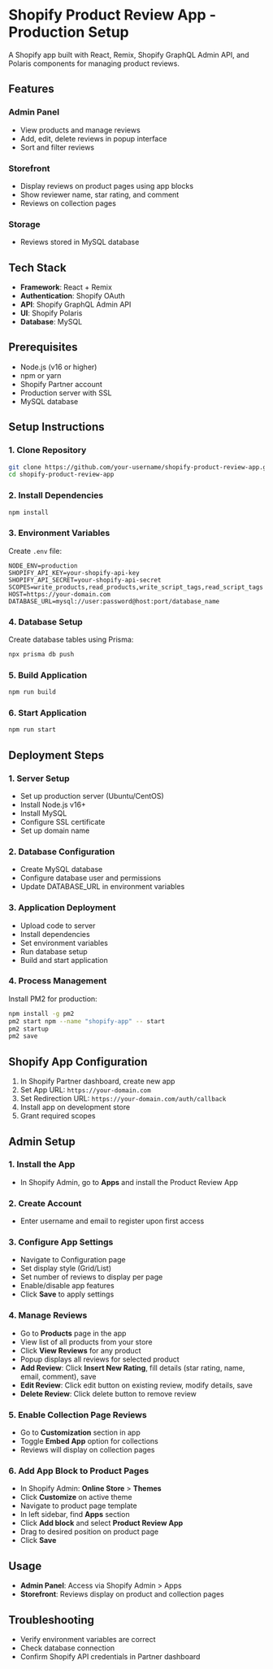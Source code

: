 # Shopify Product Review App - Production Setup

A Shopify app built with React, Remix, Shopify GraphQL Admin API, and Polaris components for managing product reviews.

## Features

### Admin Panel
- View products and manage reviews
- Add, edit, delete reviews in popup interface
- Sort and filter reviews

### Storefront
- Display reviews on product pages using app blocks
- Show reviewer name, star rating, and comment
- Reviews on collection pages

### Storage
- Reviews stored in MySQL database

## Tech Stack
- **Framework**: React + Remix
- **Authentication**: Shopify OAuth
- **API**: Shopify GraphQL Admin API
- **UI**: Shopify Polaris
- **Database**: MySQL

## Prerequisites
- Node.js (v16 or higher)
- npm or yarn
- Shopify Partner account
- Production server with SSL
- MySQL database

## Setup Instructions

### 1. Clone Repository
```bash
git clone https://github.com/your-username/shopify-product-review-app.git
cd shopify-product-review-app
```

### 2. Install Dependencies
```bash
npm install
```

### 3. Environment Variables
Create `.env` file:
```
NODE_ENV=production
SHOPIFY_API_KEY=your-shopify-api-key
SHOPIFY_API_SECRET=your-shopify-api-secret
SCOPES=write_products,read_products,write_script_tags,read_script_tags
HOST=https://your-domain.com
DATABASE_URL=mysql://user:password@host:port/database_name
```

### 4. Database Setup
Create database tables using Prisma:
```bash
npx prisma db push
```

### 5. Build Application
```bash
npm run build
```

### 6. Start Application
```bash
npm run start
```

## Deployment Steps

### 1. Server Setup
- Set up production server (Ubuntu/CentOS)
- Install Node.js v16+
- Install MySQL
- Configure SSL certificate
- Set up domain name

### 2. Database Configuration
- Create MySQL database
- Configure database user and permissions
- Update DATABASE_URL in environment variables

### 3. Application Deployment
- Upload code to server
- Install dependencies
- Set environment variables
- Run database setup
- Build and start application

### 4. Process Management
Install PM2 for production:
```bash
npm install -g pm2
pm2 start npm --name "shopify-app" -- start
pm2 startup
pm2 save
```

## Shopify App Configuration

1. In Shopify Partner dashboard, create new app
2. Set App URL: `https://your-domain.com`
3. Set Redirection URL: `https://your-domain.com/auth/callback`
4. Install app on development store
5. Grant required scopes

## Admin Setup

### 1. Install the App
- In Shopify Admin, go to **Apps** and install the Product Review App

### 2. Create Account
- Enter username and email to register upon first access

### 3. Configure App Settings
- Navigate to Configuration page
- Set display style (Grid/List)
- Set number of reviews to display per page
- Enable/disable app features
- Click **Save** to apply settings

### 4. Manage Reviews
- Go to **Products** page in the app
- View list of all products from your store
- Click **View Reviews** for any product
- Popup displays all reviews for selected product
- **Add Review**: Click **Insert New Rating**, fill details (star rating, name, email, comment), save
- **Edit Review**: Click edit button on existing review, modify details, save
- **Delete Review**: Click delete button to remove review

### 5. Enable Collection Page Reviews
- Go to **Customization** section in app
- Toggle **Embed App** option for collections
- Reviews will display on collection pages

### 6. Add App Block to Product Pages
- In Shopify Admin: **Online Store** > **Themes**
- Click **Customize** on active theme
- Navigate to product page template
- In left sidebar, find **Apps** section
- Click **Add block** and select **Product Review App**
- Drag to desired position on product page
- Click **Save**

## Usage
- **Admin Panel**: Access via Shopify Admin > Apps
- **Storefront**: Reviews display on product and collection pages

## Troubleshooting
- Verify environment variables are correct
- Check database connection
- Confirm Shopify API credentials in Partner dashboard